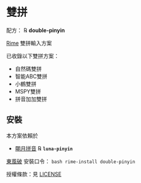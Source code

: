 # 雙拼

配方： ℞ **double-pinyin**

[Rime](https://rime.im) 雙拼輸入方案

已收錄以下雙拼方案：

  - 自然碼雙拼
  - 智能ABC雙拼
  - 小鶴雙拼
  - MSPY雙拼
  - 拼音加加雙拼

## 安裝

本方案依賴於

  - [朙月拼音](https://github.com/rime/rime-luna-pinyin) ℞ **`luna-pinyin`**

[東風破](https://github.com/rime/plum) 安裝口令： `bash rime-install double-pinyin`

授權條款：見 [LICENSE](LICENSE)
